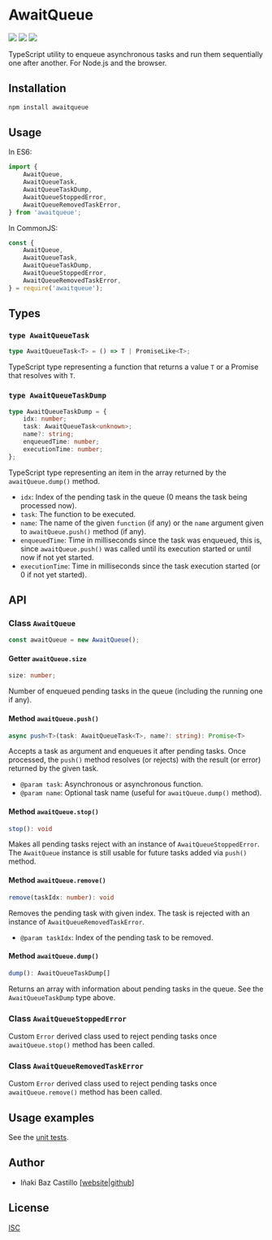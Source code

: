 # AwaitQueue

[![][npm-shield-awaitqueue]][npm-awaitqueue]
[![][github-actions-shield-awaitqueue]][github-actions-awaitqueue]
[![][opencollective-shield-mediasoup]][opencollective-mediasoup]

TypeScript utility to enqueue asynchronous tasks and run them sequentially one after another. For Node.js and the browser.

## Installation

```bash
npm install awaitqueue
```

## Usage

In ES6:

```js
import {
	AwaitQueue,
	AwaitQueueTask,
	AwaitQueueTaskDump,
	AwaitQueueStoppedError,
	AwaitQueueRemovedTaskError,
} from 'awaitqueue';
```

In CommonJS:

```js
const {
	AwaitQueue,
	AwaitQueueTask,
	AwaitQueueTaskDump,
	AwaitQueueStoppedError,
	AwaitQueueRemovedTaskError,
} = require('awaitqueue');
```

## Types

### `type AwaitQueueTask`

```ts
type AwaitQueueTask<T> = () => T | PromiseLike<T>;
```

TypeScript type representing a function that returns a value `T` or a Promise that resolves with `T`.

### `type AwaitQueueTaskDump`

```ts
type AwaitQueueTaskDump = {
	idx: number;
	task: AwaitQueueTask<unknown>;
	name?: string;
	enqueuedTime: number;
	executionTime: number;
};
```

TypeScript type representing an item in the array returned by the `awaitQueue.dump()` method.

- `idx`: Index of the pending task in the queue (0 means the task being processed now).
- `task`: The function to be executed.
- `name`: The name of the given `function` (if any) or the `name` argument given to `awaitQueue.push()` method (if any).
- `enqueuedTime`: Time in milliseconds since the task was enqueued, this is, since `awaitQueue.push()` was called until its execution started or until now if not yet started.
- `executionTime`: Time in milliseconds since the task execution started (or 0 if not yet started).

## API

### Class `AwaitQueue`

```ts
const awaitQueue = new AwaitQueue();
```

#### Getter `awaitQueue.size`

```ts
size: number;
```

Number of enqueued pending tasks in the queue (including the running one if any).

#### Method `awaitQueue.push()`

```ts
async push<T>(task: AwaitQueueTask<T>, name?: string): Promise<T>
```

Accepts a task as argument and enqueues it after pending tasks. Once processed, the `push()` method resolves (or rejects) with the result (or error) returned by the given task.

- `@param task`: Asynchronous or asynchronous function.
- `@param name`: Optional task name (useful for `awaitQueue.dump()` method).

#### Method `awaitQueue.stop()`

```ts
stop(): void
```

Makes all pending tasks reject with an instance of `AwaitQueueStoppedError`. The `AwaitQueue` instance is still usable for future tasks added via `push()` method.

#### Method `awaitQueue.remove()`

```ts
remove(taskIdx: number): void
```

Removes the pending task with given index. The task is rejected with an instance of `AwaitQueueRemovedTaskError`.

- `@param taskIdx`: Index of the pending task to be removed.

#### Method `awaitQueue.dump()`

```ts
dump(): AwaitQueueTaskDump[]
```

Returns an array with information about pending tasks in the queue. See the `AwaitQueueTaskDump` type above.

### Class `AwaitQueueStoppedError`

Custom `Error` derived class used to reject pending tasks once `awaitQueue.stop()` method has been called.

### Class `AwaitQueueRemovedTaskError`

Custom `Error` derived class used to reject pending tasks once `awaitQueue.remove()` method has been called.

## Usage examples

See the [unit tests](src/tests/test.ts).

## Author

- Iñaki Baz Castillo [[website](https://inakibaz.me)|[github](https://github.com/ibc/)]

## License

[ISC](./LICENSE)

[npm-shield-awaitqueue]: https://img.shields.io/npm/v/awaitqueue.svg
[npm-awaitqueue]: https://npmjs.org/package/awaitqueue
[github-actions-shield-awaitqueue]: https://github.com/versatica/awaitqueue/actions/workflows/awaitqueue.yaml/badge.svg
[github-actions-awaitqueue]: https://github.com/versatica/awaitqueue/actions/workflows/awaitqueue.yaml
[opencollective-shield-mediasoup]: https://img.shields.io/opencollective/all/mediasoup.svg
[opencollective-mediasoup]: https://opencollective.com/mediasoup/
